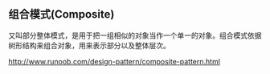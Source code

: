 组合模式(Composite)
---------


又叫部分整体模式，是用于把一组相似的对象当作一个单一的对象。组合模式依据树形结构来组合对象，用来表示部分以及整体层次。



http://www.runoob.com/design-pattern/composite-pattern.html